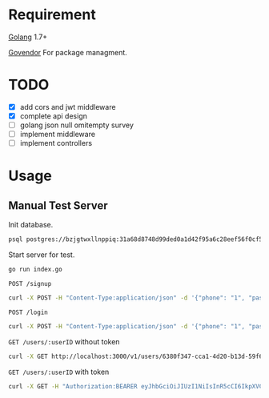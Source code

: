 # Requirement 

[Golang](https://golang.org/) 1.7+

[Govendor](https://github.com/kardianos/govendor) For package managment.

# TODO

- [x] add cors and jwt middleware
- [x] complete api design
- [ ] golang json null omitempty survey
- [ ] implement middleware
- [ ] implement controllers

# Usage 

## Manual Test Server

Init database.

```sh
psql postgres://bzjgtwxllnppiq:31a68d8748d99ded0a1d42f95a6c28eef56f0cf5fd892250f1905f99bde7ce95@ec2-54-235-90-107.compute-1.amazonaws.com:5432/d5imq2f3o1cs7a -f ./scripts/initdb.sql
```

Start server for test.

```sh
go run index.go
```

`POST /signup`

```sh
curl -X POST -H "Content-Type:application/json" -d '{"phone": "1", "password": "1"}' http://localhost:3000/v1/signup -i
```

`POST /login`

```sh
curl -X POST -H "Content-Type:application/json" -d '{"phone": "1", "password": "1"}' http://localhost:3000/v1/login -i
```

`GET /users/:userID` without token

```sh
curl -X GET http://localhost:3000/v1/users/6380f347-cca1-4d20-b13d-59f632a0d28b -i
```

`GET /users/:userID` with token

```sh
curl -X GET -H "Authorization:BEARER eyJhbGciOiJIUzI1NiIsInR5cCI6IkpXVCJ9.eyJpZCI6IjYzODBmMzQ3LWNjYTEtNGQyMC1iMTNkLTU5ZjYzMmEwZDI4YiIsImV4cCI6MTQ5NDk1MzgwNCwiaXNzIjoic2Vjc3lzIn0.EAtH8gLCRea6feM_EeKzdYD9XkJ4dk64WLRkTDQeTXU" http://localhost:3000/v1/users/6380f347-cca1-4d20-b13d-59f632a0d28b -i
```